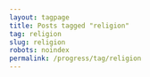 ```yaml
---
layout: tagpage
title: Posts tagged "religion"
tag: religion
slug: religion
robots: noindex
permalink: /progress/tag/religion
---
```


